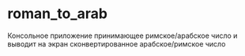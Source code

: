 # roman_to_arab
Консольное приложение принимающее римское/арабское число и выводит на экран сконвертированное арабское/римское число 
